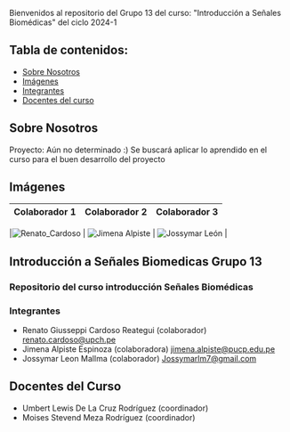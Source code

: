 Bienvenidos al repositorio del Grupo 13 del curso: "Introducción a Señales Biomédicas" del ciclo 2024-1


## Tabla de contenidos:
- [Sobre Nosotros](#SobreNosotros)
- [Imágenes](#Imágenes)
- [Integrantes](#Integrantes)
- [Docentes del curso](#DocentesDelCurso)

## Sobre Nosotros 
Proyecto: Aún no determinado :)
Se buscará aplicar lo aprendido en el curso para el buen desarrollo del proyecto
## Imágenes
| Colaborador 1                          | Colaborador 2                          | Colaborador 3                          |
|---------------------------------|---------------------------------|---------------------------------|



|![Renato_Cardoso](Imágenes/R_cardoso.jpg)  | ![Jimena Alpiste](Imágenes/Captura.jpg)    | ![Jossymar León](Imágenes/Yopuesquienmas.jpg)    |

## Introducción a Señales Biomedicas Grupo 13
### Repositorio del curso introducción Señales Biomédicas

### Integrantes
- Renato Giusseppi Cardoso Reategui (colaborador) renato.cardoso@upch.pe
- Jimena Alpiste Espinoza (colaboradora) jimena.alpiste@pucp.edu.pe  
- Jossymar Leon Mallma (colaborador) Jossymarlm7@gmail.com

## Docentes del Curso
- Umbert Lewis De La Cruz Rodríguez (coordinador)
- Moises Stevend Meza Rodríguez (coordinador)

